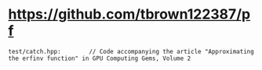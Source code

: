 # https://github.com/tbrown122387/pf

```console
test/catch.hpp:        // Code accompanying the article "Approximating the erfinv function" in GPU Computing Gems, Volume 2

```
